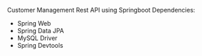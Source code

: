 Customer Management Rest API using Springboot 
Dependencies:
  - Spring Web
  - Spring Data JPA
  - MySQL Driver
  - Spring Devtools
    
